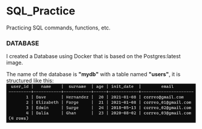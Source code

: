 # SQL_Practice
 
Practicing SQL commands, functions, etc.

### DATABASE
I created a Database using Docker that is based on the Postgres:latest image.

The name of the database is **"mydb"** with a table named **"users"**, it is structured like this:
![mydb](./img/mydb.png)